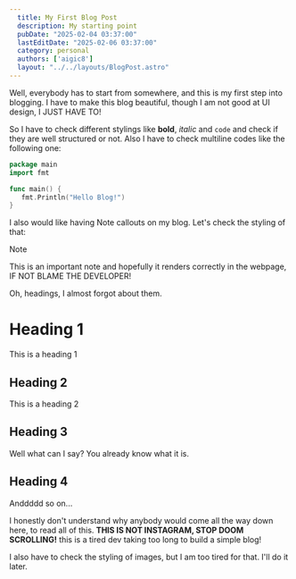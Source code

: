 ```yaml
---
  title: My First Blog Post
  description: My starting point
  pubDate: "2025-02-04 03:37:00"
  lastEditDate: "2025-02-06 03:37:00"
  category: personal
  authors: ['aigic8']
  layout: "../../layouts/BlogPost.astro"
---
```


Well, everybody has to start from somewhere, and this is my first step into blogging. I have to make this blog beautiful, though I am not good at UI design, I JUST HAVE TO!

So I have to check different stylings like **bold**, *italic* and `code` and check if they are well structured or not. Also I have to check multiline codes like the following one:

```go
package main
import fmt

func main() {
   fmt.Println("Hello Blog!") 
}
```

I also would like having Note callouts on my blog. Let's check the styling of that:

> [!NOTE]
> This is an important note and hopefully it renders correctly in the webpage, IF NOT BLAME THE DEVELOPER!

Oh, headings, I almost forgot about them.

# Heading 1

This is a heading 1

## Heading 2

This is a heading 2

## Heading 3

Well what can I say? You already know what it is.

## Heading 4

Anddddd so on...

I honestly don't understand why anybody would come all the way down here, to read all of this. **THIS IS NOT INSTAGRAM, STOP DOOM SCROLLING!** this is a tired dev taking too long to build a simple blog! 

I also have to check the styling of images, but I am too tired for that. I'll do it later. 



